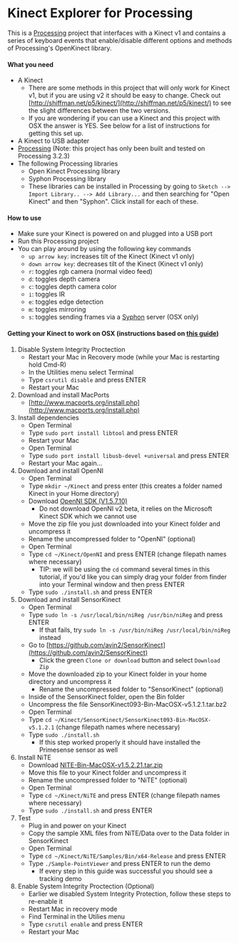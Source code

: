 # Kinect Explorer for Processing

This is a [Processing](https://processing.org/) project that interfaces with a Kinect v1 and contains a series of keyboard events that enable/disable different options and methods of Processing's OpenKinect library. 

#### What you need  
* A Kinect
    * There are some methods in this project that will only work for Kinect v1, but if you are using v2 it should be easy to change. Check out [http://shiffman.net/p5/kinect/](http://shiffman.net/p5/kinect/) to see the slight differences between the two versions.
    * If you are wondering if you can use a Kinect and this project with OSX the answer is YES. See below for a list of instructions for getting this set up.
* A Kinect to USB adapter
* [Processing](https://processing.org/) (Note: this project has only been built and tested on Processing 3.2.3)
* The following Processing libraries
    * Open Kinect Processing library 
    * Syphon Processing library
    * These libraries can be installed in Processing by going to `Sketch --> Import Library.. --> Add Library...` and then searching for "Open Kinect" and then "Syphon". Click install for each of these.
    
#### How to use
* Make sure your Kinect is powered on and plugged into a USB port
* Run this Processing project
* You can play around by using the following key commands
    * `up arrow key`: increases tilt of the Kinect (Kinect v1 only)
    * `down arrow key`: decreases tilt of the Kinect (Kinect v1 only)
    * `r`: toggles rgb camera (normal video feed)
    * `d`: toggles depth camera
    * `c`: toggles depth camera color
    * `i`: toggles IR
    * `e`: toggles edge detection
    * `m`: toggles mirroring
    * `s`: toggles sending frames via a [Syphon](http://syphon.v002.info/) server (OSX only)
    
#### Getting your Kinect to work on OSX (instructions based on [this guide](https://creativevreality.wordpress.com/2016/01/26/setting-up-the-kinect-on-osx-el-capitan/))
1. Disable System Integrity Proctection
    * Restart your Mac in Recovery mode (while your Mac is restarting hold Cmd-R)
    * In the Utilities menu select Terminal
    * Type `csrutil disable` and press ENTER
    * Restart your Mac
2. Download and install MacPorts
    * [http://www.macports.org/install.php](http://www.macports.org/install.php)
3. Install dependencies
    * Open Terminal
    * Type `sudo port install libtool` and press ENTER
    * Restart your Mac
    * Open Terminal
    * Type `sudo port install libusb-devel +universal` and press ENTER
    * Restart your Mac again...
4. Download and install OpenNI
    * Open Terminal
    * Type `mkdir ~/Kinect` and press enter (this creates a folder named Kinect in your Home directory)
    * Download [OpenNI SDK (V1.5.7.10)](https://mega.nz/#!yJwg1DJS!uJiLY4180QGXjKp7sze8S3eDVU71NHiMrXRq0TA7QpU)
        * Do not download OpenNI v2 beta, it relies on the Microsoft Kinect SDK which we cannot use
    * Move the zip file you just downloaded into your Kinect folder and uncompress it
    * Rename the uncompressed folder to "OpenNI" (optional)
    * Open Terminal
    * Type `cd ~/Kinect/OpenNI` and press ENTER (change filepath names where necessary)
        * TIP: we will be using the `cd` command several times in this tutorial, if you'd like you can simply drag your folder from finder into your Terminal window and then press ENTER
    * Type `sudo ./install.sh` and press ENTER
5. Download and install SensorKinect
    * Open Terminal
    * Type `sudo ln -s /usr/local/bin/niReg /usr/bin/niReg` and press ENTER
        * If that fails, try `sudo ln -s /usr/bin/niReg /usr/local/bin/niReg` instead
    * Go to [https://github.com/avin2/SensorKinect](https://github.com/avin2/SensorKinect) 
        * Click the green `Clone or download` button and select `Download Zip`
    * Move the downloaded zip to your Kinect folder in your home directory and uncompress it
      * Rename the uncompressed folder to "SensorKinect" (optional)
    * Inside of the SensorKinect folder, open the Bin folder
    * Uncompress the file SensorKinect093-Bin-MacOSX-v5.1.2.1.tar.bz2
    * Open Terminal
    * Type `cd ~/Kinect/SensorKinect/SensorKinect093-Bin-MacOSX-v5.1.2.1` (change filepath names where necessary)
    * Type `sudo ./install.sh`
        * If this step worked properly it should have installed the Primesense sensor as well
6. Install NiTE
    * Download [NITE-Bin-MacOSX-v1.5.2.21.tar.zip](https://onedrive.live.com/?cid=33B0FE678911B037&id=33B0FE678911B037%21573&parId=33B0FE678911B037%21574&action=locate)
    * Move this file to your Kinect folder and uncompress it
    * Rename the uncompressed folder to "NiTE" (optional)
    * Open Terminal
    * Type `cd ~/Kinect/NiTE` and press ENTER (change filepath names where necessary)
    * Type `sudo ./install.sh` and press ENTER
7. Test
    * Plug in and power on your Kinect
    * Copy the sample XML files from NiTE/Data over to the Data folder in SensorKinect
    * Open Terminal
    * Type `cd ~/Kinect/NiTE/Samples/Bin/x64-Release` and press ENTER
    * Type `./Sample-PointViewer` and press ENTER to run the demo
        * If every step in this guide was successful you should see a tracking demo
8. Enable System Integrity Proctection (Optional)
    * Earlier we disabled System Integrity Protection, follow these steps to re-enable it
    * Restart Mac in recovery mode
    * Find Terminal in the Utilies menu
    * Type `csrutil enable` and press ENTER
    * Restart your Mac

